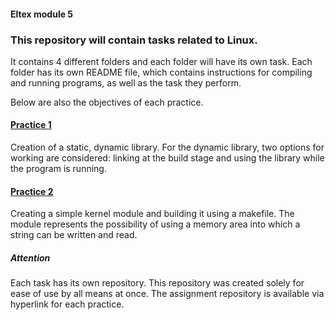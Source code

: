 #### Eltex module 5

### This repository will contain tasks related to Linux.

It contains 4 different folders and each folder will have its own task. Each folder has its own README file, which contains instructions for compiling and running programs, as well as the task they perform.

Below are also the objectives of each practice.



#### [Practice 1](https://github.com/dima-paryshkov/elt_m5_static_and_dynamic_library_makefile)

Creation of a static, dynamic library. For the dynamic library, two options for working are considered: linking at the build stage and using the library while the program is running.

#### [Practice 2](https://github.com/dima-paryshkov/elt_m5_kernel_module)

Creating a simple kernel module and building it using a makefile. The module represents the possibility of using a memory area into which a string can be written and read.


##### Attention

Each task has its own repository. This repository was created solely for ease of use by all means at once. The assignment repository is available via hyperlink for each practice.